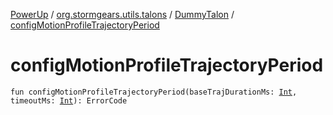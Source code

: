 [PowerUp](../../index.md) / [org.stormgears.utils.talons](../index.md) / [DummyTalon](index.md) / [configMotionProfileTrajectoryPeriod](./config-motion-profile-trajectory-period.md)

# configMotionProfileTrajectoryPeriod

`fun configMotionProfileTrajectoryPeriod(baseTrajDurationMs: `[`Int`](https://kotlinlang.org/api/latest/jvm/stdlib/kotlin/-int/index.html)`, timeoutMs: `[`Int`](https://kotlinlang.org/api/latest/jvm/stdlib/kotlin/-int/index.html)`): ErrorCode`